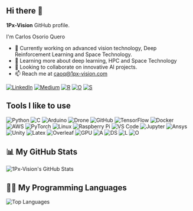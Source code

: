 ## Hi there 👋

**1Px-Vision** GitHub profile.

I'm Carlos Osorio Quero

- 🔭 Currently working on advanced vision technology, Deep Reinforcement Learning and Space Technology.
- 🌱 Learning more about deep learning, HPC and Space Technology
- 👯 Looking to collaborate on innovative AI projects.
- 📫 Reach me at caoq@1px-vision.com

[![LinkedIn](https://img.shields.io/badge/LinkedIn-0A66C2?style=flat&logo=Linkedin&logoColor=white)](https://www.linkedin.com/in/carlos-osorio-528b3188/)
[![Medium](https://img.shields.io/website?url=https%3A%2F%2Fwww.1px-vision.com%2F)](https://www.1px-vision.com/)
[![R](https://img.shields.io/badge/-ResearchGate-00CCBB?style=flat&logo=researchgate&logoColor=white)](https://www.researchgate.net/profile/Carlos-Osorio-11)
[![O](https://img.shields.io/badge/-ORCID-A6CE39?style=flat&logo=orcid&logoColor=white)](https://orcid.org/0000-0003-4092-127X)
[![S](https://img.shields.io/badge/-GoogleScholar-4285F4?style=flat&logo=googlescholar&logoColor=white)](https://scholar.google.com/citations?user=Ro7a0EIAAAAJ&hl=en)


## Tools I like to use

![Python](https://img.shields.io/badge/Python-3776AB?style=flat&logo=python&logoColor=white)
![C](https://img.shields.io/badge/-C++-00599C?style=flat&logo=cplusplus&logoColor=white)
![Arduino](https://img.shields.io/badge/-Arduino-00878F?style=flat&logo=arduino&logoColor=white)
![Drone](https://img.shields.io/badge/-Drone-212121?style=flat&logo=drone&logoColor=white)
![GitHub](https://img.shields.io/badge/GitHub-181717?style=flat&logo=github&logoColor=white)
![TensorFlow](https://img.shields.io/badge/TensorFlow-FF6F00?style=flat&logo=tensorflow&logoColor=white)
![Docker](https://img.shields.io/badge/Docker-2496ED?style=flat&logo=docker&logoColor=white)
![AWS](https://img.shields.io/badge/AWS-232F3E?style=flat&logo=amazon-aws&logoColor=white)
![PyTorch](https://img.shields.io/badge/PyTorch-EE4C2C?style=flat&logo=pytorch&logoColor=white)
![Linux](https://img.shields.io/badge/Linux-FCC624?style=flat&logo=linux&logoColor=black)
![Raspberry Pi](https://img.shields.io/badge/Raspberry%20Pi-C51A4A?style=flat&logo=raspberry-pi&logoColor=white)
![VS Code](https://img.shields.io/badge/VS%20Code-007ACC?style=flat&logo=visual-studio-code&logoColor=white)
![Jupyter](https://img.shields.io/badge/-Jupyter-F37626?style=flat&logo=jupyter&logoColor=white)
![Ansys](https://img.shields.io/badge/-Ansys-FFB71B?style=flat&logo=ansys&logoColor=white)
![Unity](https://img.shields.io/badge/-Unity-000000?style=flat&logo=unity&logoColor=white)
![Latex](https://img.shields.io/badge/-LaTeX-008080?style=flat&logo=latex&logoColor=white)
![Overleaf](https://img.shields.io/badge/-Overleaf-47A141?style=flat&logo=overleaf&logoColor=white)
![GPU](https://img.shields.io/badge/-NVIDIA-76B900?style=flat&logo=nvidia&logoColor=white)
![A](https://img.shields.io/badge/-AltiumDesigner-A5915F?style=flat&logo=altiumdesigner&logoColor=white)
![DS](https://img.shields.io/badge/-Solidworks-005386?style=flat&logo=dassaultsystemes&logoColor=white)
![L](https://img.shields.io/badge/-LabVIEW-FFDB00?style=flat&logo=labview&logoColor=white)
![O](https://img.shields.io/badge/-Octave-0790C0?style=flat&logo=octave&logoColor=white)

## 📊 My GitHub Stats

![1Px-Vision's GitHub Stats](https://github-readme-stats.vercel.app/api?username=1Px-Vision&show_icons=true&theme=dark&hide_border=true&rank_icon=github&count_private=true)

## 🧑‍💻 My Programming Languages

![Top Languages](https://github-readme-stats.vercel.app/api/top-langs/?username=1Px-Vision&layout=compact&theme=dark&hide_border=true)









